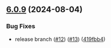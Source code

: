 ## [6.0.9](https://github.com/arpanrec/arpanrec.nebula/compare/6.0.8...6.0.9) (2024-08-04)


### Bug Fixes

* release branch ([#12](https://github.com/arpanrec/arpanrec.nebula/issues/12)) ([#13](https://github.com/arpanrec/arpanrec.nebula/issues/13)) ([419fbb4](https://github.com/arpanrec/arpanrec.nebula/commit/419fbb48bd58c555af6eed1ec3127d363a4742d9))

